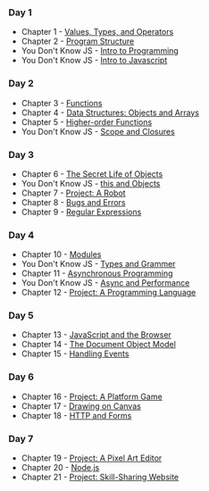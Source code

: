 

### Day 1
- Chapter 1 - [Values, Types, and Operators](https://eloquentjavascript.net/01_values.html)
- Chapter 2 - [Program Structure](https://eloquentjavascript.net/02_program_structure.html)
- You Don't Know JS - [Intro to Programming](https://github.com/getify/You-Dont-Know-JS/blob/2nd-ed/getting-started/ch1.md)
- You Don't Know JS - [Intro to Javascript](https://github.com/getify/You-Dont-Know-JS/blob/2nd-ed/getting-started/ch2.md)
### Day 2
- Chapter 3 - [Functions](https://eloquentjavascript.net/03_functions.html)
- Chapter 4 - [Data Structures: Objects and Arrays](https://eloquentjavascript.net/04_data.html)
- Chapter 5 - [Higher-order Functions](https://eloquentjavascript.net/05_higher_order.html)
- You Don't Know JS - [Scope and Closures](https://github.com/getify/You-Dont-Know-JS/blob/2nd-ed/scope-closures/README.md)

### Day 3
- Chapter 6 - [The Secret Life of Objects](https://eloquentjavascript.net/06_object.html)
- You Don't Know JS - [this and Objects](https://github.com/getify/You-Dont-Know-JS/blob/2nd-ed/this-object-prototypes/README.md)
- Chapter 7 - [Project: A Robot](https://eloquentjavascript.net/07_robot.html)
- Chapter 8 - [Bugs and Errors](https://eloquentjavascript.net/08_error.html)
- Chapter 9 - [Regular Expressions](https://eloquentjavascript.net/09_regexp.html)
### Day 4
- Chapter 10 - [Modules](https://eloquentjavascript.net/10_modules.html)
- You Don't Know JS - [Types and Grammer](https://github.com/getify/You-Dont-Know-JS/blob/2nd-ed/types-grammar/README.md)
- Chapter 11 - [Asynchronous Programming](https://eloquentjavascript.net/11_async.html)
- You Don't Know JS - [Async and Performance](https://github.com/getify/You-Dont-Know-JS/blob/2nd-ed/async-performance/README.md)
- Chapter 12 - [Project: A Programming Language](https://eloquentjavascript.net/12_language.html)
### Day 5
- Chapter 13 - [JavaScript and the Browser](https://eloquentjavascript.net/13_browser.html)
- Chapter 14 - [The Document Object Model](https://eloquentjavascript.net/14_dom.html)
- Chapter 15 - [Handling Events](https://eloquentjavascript.net/15_event.html)
### Day 6
- Chapter 16 - [Project: A Platform Game](https://eloquentjavascript.net/16_game.html)
- Chapter 17 - [Drawing on Canvas](https://eloquentjavascript.net/17_canvas.html)
- Chapter 18 - [HTTP and Forms](https://eloquentjavascript.net/18_http.html)
### Day 7
- Chapter 19 - [Project: A Pixel Art Editor](https://eloquentjavascript.net/19_paint.html)
- Chapter 20 - [Node.js](https://eloquentjavascript.net/20_node.html)
- Chapter 21 - [Project: Skill-Sharing Website](https://eloquentjavascript.net/21_skillsharing.html)

